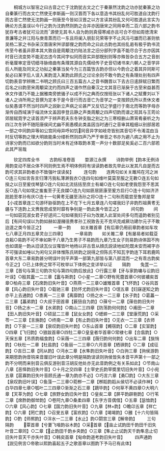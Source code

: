 <!-- { "loadSidebar": true } -->
　　桐城方以智宻之曰古音之亡于沈韵犹古文之亡于秦篆然沈韵之功亦犹秦篆之功自秦篆行而古文亡然使无李斯画一则汉晋而下各以意造书其纷乱何可胜道自沈韵行而古音亡然使无沈韵画一则唐至今皆如汉晋之以方言读其纷乱又何可胜道此言实为确论方氏虽误以今行之韵为沈韵然则韵之合并亦因唐宋之同用幸而二百六部之韵书犹存考古者犹可沿流而源使无其书人自为韵则真侵寒咸亦且可合不但如周徳清宋景濂等之并江阳与庚青蒸而已一东且将阑入朋彭兄荣等字不止风冯弓雄而已甚则依吴杨二家之书杂采汉晋唐宋舛谬鄙俚之韵而命之曰此古韵也其纷乱曷有极乎韵书流传至今者虽非原本其大致自是周颙沈约陆法言之旧分部列字虽不能尽合于古亦因其时音已流变势不能泥古违今其间字似同而音实异部既别则等亦殊皆杂合五方之音剖析毫厘审定音切细寻脉络曲有条理其源自先儒经传子史音切诸书来六朝人之音学非后人所能及同文之功拟之秦篆当矣今为三百篇攷古韵亦但以今韵合之着其异同斯可矣必曰某字后人误入某韵混入某韵此顾氏之过论余则不敢今韵之有条理处别有四声切韵表音学辨微二书明之顾氏曰三百五篇古人之音书魏晋以下去古日逺辞赋日繁而后名之曰韵至宋周颙梁沈约而四声之谱作然自秦汉之文其音已渐戾于古至宋益甚而休文作谱乃不能上据雅南旁摭骚子以成不刋之典而仅按班张以下诸人之赋曹刘以下诸人之诗所用之音撰为定本于是今音行而古音亡为音学之一变按顾氏所以责休文者似矣愚谓不然当时四声之説新立声病之论甚严又反切之学盛行于南北而等韵字母亦渐传自西域演于缁流休文盖因李登吕静之声类周颙之四声切韵而谱之观其与王筠论郊居赋霓字之读首须严于辨声若夫东冬钟支脂之别之为三寒桓删山萧宵肴豪析之为四江次冬钟不随阳唐侯间尤幽不厠愚模此类盖因当时通行之音审其粗细以别部居若一部之中同韵异等如公宫同母异呼如饥同音异字如岐竒皆别其音切不令淆混由当时反切等韵之理大明故能条分缕析然则四声乃严于审音之书亦为避八病之用不止为诗家分韵而已如欲分韵则当时未有近体取韵本寛一声分十数部足矣奚必二百六部若此其严宻哉

　　钦定四库全书
　　古韵标准卷首
　　婺源江永撰
　　诗韵举例【韵本无例诗用韵变动不居众体不同则例生焉不明体例将有误读韵者故先举此以发其凡自是而古韵可求其非韵者亦不致强叶误读矣】
　　连句韵
　　连两句如关关雎鸠在河之洲○连三句如言告言归薄汚我私薄澣我衣○连四句如维叶莫莫至服之无斁○连五句如揆之以日至爰伐琴瑟○连六句如北流括括至庶士有朅○连七句如老使我怨至不思其反○连八句如氓之蚩蚩至子无良媒○连九句如匪居匪康至爰方启行○连十句如济济跄跄至孝孙有庆○连十一句黄耉无疆至汤孙之将○连十二句秋而载尝至鲁邦是常【小戎首章连三句游环胁驱韵在上不在下七月五章连八句嗟我妇子非韵烈祖黄耉无疆与下连韵上文赉我思成至时靡有争别是一韵此类今皆正之】
　　间句韵
　　间一句如窈窕淑女君子好逑间二句如嗟我妇子曰为改嵗入此室处间多句而遥韵者别见后【有间句误以为韵如赫如渥赭徂赉孝孙工祝致告无不克巩克咸厥功建尔元子不敢迨遑之类今皆正之】
　　一章一韵
　　如关雎首章【有后章仍用前章韵者如车攻七八章正月四五章灵台三四章】
　　一章易韵
　　如关雎二章【有屡易者如载芟良耜○易韵不可不审如斯干八章乃生男子不易韵而九章乃生女子则易韵诗体固不拘也如谓是一韵从旧读瓦仪议罹皆叶地杨以非古音从顔氏説读地如陀既未安而裼字亦不可强读如唾以为闲句又非体惟陈氏转韵之説得之但陈氏不知瓦字韵连下耳若鹿鸣首章大东二章易韵甚分明误叶则平声第一部第九部皆与第八部混而一之有乖古韵矣今正之】○已上体例之常不可枚举以下体例之变详举以证
　　隔韵
　　兔罝一二三章【首句与第三句韵次句与第四句韵后放此】○行露三章【牙与家韵墉与讼韵旧叶误】○殷其靁一二三章【靁与斯韵】○小星一二章○野有死麕首章○何彼襛矣首章○柏舟三章【石席韵旧失叶音】○燕燕一二三章○雄雉首章【飞怀韵】○谷风首章【风心韵旧失叶音】○载驰三章【防怀尤韵旧失叶音】○氓五章【妇寐遂知之韵亦平上去通韵】○黍离一二三章【离靡韵】○扬之水一二三章【水子韵】○葛藟一二三章【藟弟韵】○大叔于田首章【薮狃自为韵】○萚兮一二章【萚伯韵旧失叶音】○扬之水一二章【水弟韵】○南山二三四章【防荡韵何何韵】○甫田一二章【田人韵旧失叶音】○硕鼠二三章【鼠女女韵】○蟋蟀一二三章【堂康荒韵】○采苓一二三章【言旃韵】○终南一二章【有止韵旧失叶音】○无衣一二三章【衣师韵】○下泉一二三章【泉叹韵旧失叶韵】○东山首章【蠋宿韵】○二章【实室韵】○四章【飞归韵】○狼跋首章○四牡二章○皇皇者华首章○常棣七章【合翕韵】○天保五章【吊质韵福食韵】○采薇一二三四章【薇归韵何何韵】○出车二章【旐悄韵】○杕杜一二章【杜盐韵】○鱼丽一二三章○六月首章【栖骙韵】○二章【成征韵】○吉日二章【同从韵】○沔水二章【水隼韵旧失叶音】○白驹三章【驹侯游韵来期思韵驹音钩来音厘旧叶误此章分明是隔韵误读则驹侯皆失本音平声第十一部之韵不分明而来别音云俱反游别音汪胡反他处亦无此音韵例之有关系如此】○节南山八章【恶怿韵旧失叶音】○十月之交四章【士宰史氏韵宰奬里切旧失叶音】○小宛五章【扈寡韵旧失叶音顾氏通一章为韵亦不必】○巧言六章【勇□韵】○大东三章【泉叹韵旧叶误】○鱼藻一二三章○菀栁一二章【栁蹈韵蹈从侯切不必读作神】○白华四章七章○瓠叶二三四章○渐渐之石三章【蹢毕韵】○何草不黄四章○大明六章【天莘为韵】○七章【旅野女韵旧失叶音】○皇矣二章【屏平韵辟剔韵】○行苇二章【席酢韵御斚韵】○卷阿九章○桑柔四章【东字方音偶借】○五章【毖恤韵】○六章【风心韵】○七章【国力韵旧失叶音】○九章【林韵】○瞻卬五章【祥亡韵】○六章【罔亡韵】○召旻五章【富疚韵】○六章【竭竭韵】○雝【十六句皆隔韵】○酌【师熈韵】○泮水一二三章【水止】韵○閟宫三章【解帝韵】
　　三句隔韵
　　覃首章【兮萋飞喈韵谷木韵】○采首章【亩止试韵田千韵田千旧失叶音二章同】○二章【止韵田千韵乡央韵】○三章【隼止止试韵天千韵隼息止切旧失叶音天千亦失叶音】○韩奕首章【甸命韵道考韵旧失叶音】
　　四声通韵【説见例言○帝歌以熙韵喜起五子之歌首章以图韵下予马已有此体】
